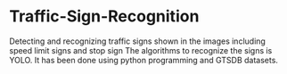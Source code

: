 # Traffic-Sign-Recognition
Detecting and recognizing traffic signs shown in the images including speed limit signs and stop sign
The algorithms to recognize the signs is YOLO.
It has been done using python programming and GTSDB datasets.
